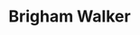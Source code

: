 ---
title: "Brigham Walker"
presenter_id: brigham_walker
position: Summer Student
start_date: 2005
end_date: 2005
email: 
phone: 
photo: assets/images/Walker.jpg
status: former
layout: member 
---
